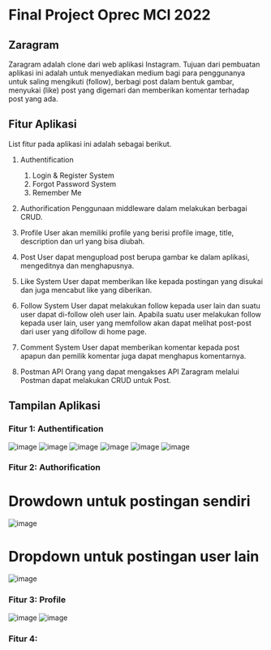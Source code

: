 # Final Project Oprec MCI 2022
  
## Zaragram
Zaragram adalah clone dari web aplikasi Instagram. Tujuan dari pembuatan aplikasi ini adalah untuk menyediakan medium bagi para penggunanya untuk saling mengikuti (follow), berbagi post dalam bentuk gambar, menyukai (like) post yang digemari dan memberikan komentar terhadap post yang ada.

## Fitur Aplikasi
List fitur pada aplikasi ini adalah sebagai berikut.

1. Authentification
   1. Login & Register System
   2. Forgot Password System
   3. Remember Me
  
2. Authorification
   Penggunaan middleware dalam melakukan berbagai CRUD.
   
3. Profile
   User akan memiliki profile yang berisi profile image, title, description dan url yang bisa diubah.
   
4. Post
   User dapat mengupload post berupa gambar ke dalam aplikasi, mengeditnya dan menghapusnya.
   
5. Like System
   User dapat memberikan like kepada postingan yang disukai dan juga mencabut like yang diberikan.
   
6. Follow System
   User dapat melakukan follow kepada user lain dan suatu user dapat di-follow oleh user lain. Apabila suatu user melakukan follow kepada user lain, user yang memfollow akan dapat melihat post-post dari user yang difollow di home page.
   
7. Comment System
   User dapat memberikan komentar kepada post apapun dan pemilik komentar juga dapat menghapus komentarnya.
   
8. Postman API
   Orang yang dapat mengakses API Zaragram melalui Postman dapat melakukan CRUD untuk Post.

## Tampilan Aplikasi
### Fitur 1: Authentification
![image](https://user-images.githubusercontent.com/34309557/185557781-abc92ce7-8f67-4e95-af2c-c16f48ee4f1e.png)
![image](https://user-images.githubusercontent.com/34309557/185557866-bb25c310-eb0c-4b6e-b9f6-70b0bbef8b5a.png)
![image](https://user-images.githubusercontent.com/34309557/185557956-fee0101b-fece-4228-8e49-854a50fbe624.png)
![image](https://user-images.githubusercontent.com/34309557/185558053-2ddff12f-193b-4f35-90c9-d6b8af780292.png)
![image](https://user-images.githubusercontent.com/34309557/185558306-9624e3e6-e0d4-4df7-9a6c-5dc5de643216.png)
![image](https://user-images.githubusercontent.com/34309557/185558391-b35b1777-0c96-47b1-9600-c3426282d35f.png)

### Fitur 2: Authorification
# Drowdown untuk postingan sendiri
![image](https://user-images.githubusercontent.com/34309557/185559029-ae59fdb3-915c-4757-9071-71f233f582ab.png)
# Dropdown untuk postingan user lain
![image](https://user-images.githubusercontent.com/34309557/185558767-59fb70e0-68a2-4c43-a29f-e783c602c9e0.png)

### Fitur 3: Profile
![image](https://user-images.githubusercontent.com/34309557/185559179-3327cc69-fc91-41a7-871b-f528886bb7c5.png)
![image](https://user-images.githubusercontent.com/34309557/185559294-84ce66e6-05d5-4eb7-8d34-6f0ba0103287.png)

### Fitur 4:
